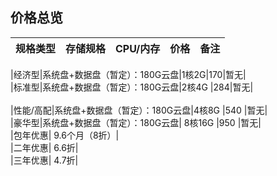 ## 价格总览
|规格类型|存储规格|CPU/内存|价格|备注|
|-|-|-|-|-|

|经济型|系统盘+数据盘（暂定）：180G云盘|1核2G|170|暂无|<br>
|标准型|系统盘+数据盘（暂定）：180G云盘|2核4G	|284|暂无|<br>	
|性能/高配|系统盘+数据盘（暂定）：180G云盘|4核8G	|540	|暂无|<br>
|豪华型|系统盘+数据盘（暂定）：180G云盘|		8核16G	|950	|暂无|<br>
|包年优惠| 9.6个月（8折）|<br>
|二年优惠| 6.6折|<br>
|三年优惠| 4.7折|<br>

